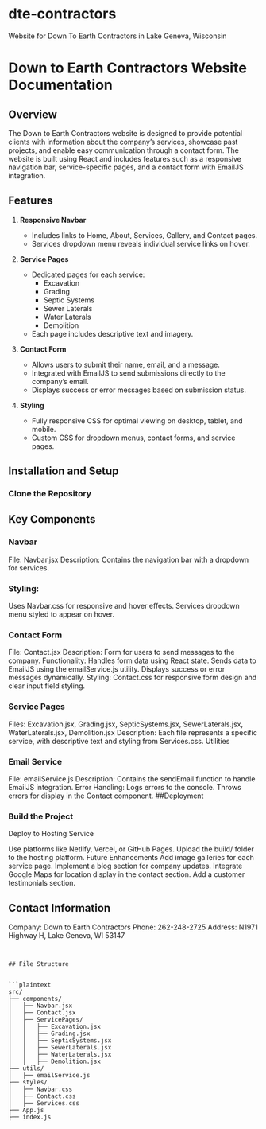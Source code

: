 # dte-contractors

Website for Down To Earth Contractors in Lake Geneva, Wisconsin

# Down to Earth Contractors Website Documentation

## Overview

The Down to Earth Contractors website is designed to provide potential clients with information about the company’s services, showcase past projects, and enable easy communication through a contact form. The website is built using React and includes features such as a responsive navigation bar, service-specific pages, and a contact form with EmailJS integration.

## Features

1. **Responsive Navbar**

   - Includes links to Home, About, Services, Gallery, and Contact pages.
   - Services dropdown menu reveals individual service links on hover.

2. **Service Pages**

   - Dedicated pages for each service:
     - Excavation
     - Grading
     - Septic Systems
     - Sewer Laterals
     - Water Laterals
     - Demolition
   - Each page includes descriptive text and imagery.

3. **Contact Form**

   - Allows users to submit their name, email, and a message.
   - Integrated with EmailJS to send submissions directly to the company’s email.
   - Displays success or error messages based on submission status.

4. **Styling**
   - Fully responsive CSS for optimal viewing on desktop, tablet, and mobile.
   - Custom CSS for dropdown menus, contact forms, and service pages.

## Installation and Setup

### Clone the Repository

## Key Components

### Navbar

File: Navbar.jsx
Description: Contains the navigation bar with a dropdown for services.

### Styling:

Uses Navbar.css for responsive and hover effects.
Services dropdown menu styled to appear on hover.

### Contact Form

File: Contact.jsx
Description: Form for users to send messages to the company.
Functionality:
Handles form data using React state.
Sends data to EmailJS using the emailService.js utility.
Displays success or error messages dynamically.
Styling:
Contact.css for responsive form design and clear input field styling.

### Service Pages

Files:
Excavation.jsx, Grading.jsx, SepticSystems.jsx, SewerLaterals.jsx, WaterLaterals.jsx, Demolition.jsx
Description: Each file represents a specific service, with descriptive text and styling from Services.css.
Utilities

### Email Service

File: emailService.js
Description: Contains the sendEmail function to handle EmailJS integration.
Error Handling:
Logs errors to the console.
Throws errors for display in the Contact component.
##Deployment

### Build the Project

Deploy to Hosting Service

Use platforms like Netlify, Vercel, or GitHub Pages.
Upload the build/ folder to the hosting platform.
Future Enhancements
Add image galleries for each service page.
Implement a blog section for company updates.
Integrate Google Maps for location display in the contact section.
Add a customer testimonials section.

## Contact Information

Company: Down to Earth Contractors
Phone: 262-248-2725
Address: N1971 Highway H, Lake Geneva, WI 53147

````


## File Structure


```plaintext
src/
├── components/
│   ├── Navbar.jsx
│   ├── Contact.jsx
│   ├── ServicePages/
│   │   ├── Excavation.jsx
│   │   ├── Grading.jsx
│   │   ├── SepticSystems.jsx
│   │   ├── SewerLaterals.jsx
│   │   ├── WaterLaterals.jsx
│   │   ├── Demolition.jsx
├── utils/
│   ├── emailService.js
├── styles/
│   ├── Navbar.css
│   ├── Contact.css
│   ├── Services.css
├── App.js
├── index.js

````
